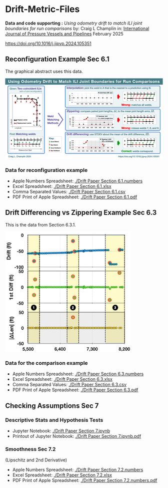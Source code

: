 # Drift-Metric-Files
**Data and code supporting :**
*Using odometry drift to match ILI joint boundaries for run comparisons*
by: Craig L Champlin
in: <u>International Journal of Pressure Vessels and Pipelines</u>
February 2025

https://doi.org/10.1016/j.ijpvp.2024.105351



## Reconfiguration Example Sec 6.1

The graphical abstract uses this data.

![Graphical Abstract](<./Drift Paper Graphical Abstract.png>)



### Data for reconfiguration example

- Apple Numbers Spreadsheet: [./Drift Paper Section 6.1.numbers](<./Drift Paper Section 6.1.numbers>)
- Excel Spreadsheet: [./Drift Paper Section 6.1.xlsx](<./Drift Paper Section 6.1.xlsx>)
- Comma Separated Values: [./Drift Paper Section 6.1.csv](<./Drift Paper Section 6.1.csv>)
- PDF Print of Apple Spreadsheet: [./Drift Paper Section 6.1.pdf](<./Drift Paper Section 6.1.pdf>)



## Drift Differencing vs Zippering Example Sec 6.3

This is the data from Section 6.3.1. 

<img src="./Drift Paper Section 6.3.png" alt="Synthetic Example with Outliers v9" width=400 />


### Data for the comparison example

- Apple Numbers Spreadsheet: [./Drift Paper Section 6.3.numbers](<./Drift Paper Section 6.3.numbers>)
- Excel Spreadsheet: [./Drift Paper Section 6.3.xlsx](<./Drift Paper Section 6.3.xlsx>)
- Comma Separated Values: [./Drift Paper Section 6.3.csv](<./Drift Paper Section 6.3.csv>)
- PDF Print of Apple Spreadsheet: [./Drift Paper Section 6.3.pdf](<./Drift Paper Section 6.3.pdf>)


## Checking Assumptions Sec 7

### Descriptive Stats and Hypothesis Tests

- Jupyter Notebook: [./Drift Paper Section 7.ipynb](<./Drift Paper Section 7.ipynb>)
- Printout of Jupyter Notebook: [./Drift Paper Section 7.ipynb.pdf](<./Drift Paper Section 7.ipynb.pdf>)



### Smoothness Sec 7.2

 (Lipschitz and 2nd Derivative)

- Apple Numbers Spreadsheet: [./Drift Paper Section 7.2.numbers](<./Drift Paper Section 7.2.numbers>)
- Excel Spreadsheet: [./Drift Paper Section 7.2.xlsx](<./Drift Paper Section 7.2.xlsx>)
- PDF Print of Apple Spreadsheet: [./Drift Paper Section 7.2.numbers.pdf](<./Drift Paper Section 7.2.numbers.pdf>)



